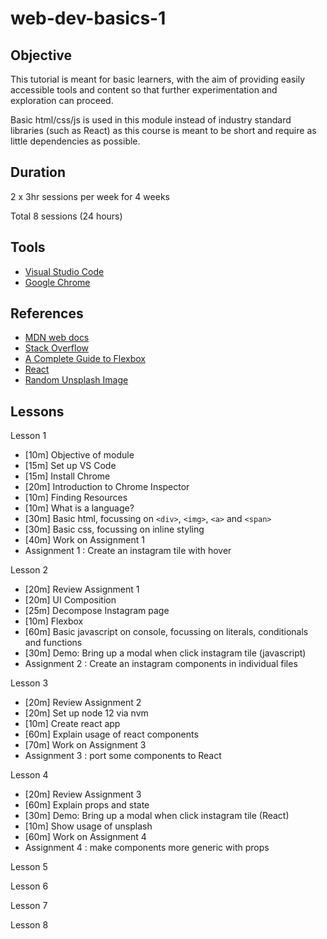 # web-dev-basics-1

## Objective

This tutorial is meant for basic learners, with the aim of providing easily accessible tools and content so that further experimentation and exploration can proceed.

Basic html/css/js is used in this module instead of industry standard libraries (such as React) as this course is meant to be short and require as little dependencies as possible.

## Duration

2 x 3hr sessions per week for 4 weeks

Total 8 sessions (24 hours)

## Tools

- [Visual Studio Code](https://code.visualstudio.com/)
- [Google Chrome](https://www.google.com/chrome/)

## References

- [MDN web docs](https://developer.mozilla.org/en-US/)
- [Stack Overflow](https://stackoverflow.com/)
- [A Complete Guide to Flexbox](https://css-tricks.com/snippets/css/a-guide-to-flexbox/)
- [React](https://reactjs.org/)
- [Random Unsplash Image](https://source.unsplash.com/random/800x800)

## Lessons

Lesson 1

- [10m] Objective of module
- [15m] Set up VS Code
- [15m] Install Chrome
- [20m] Introduction to Chrome Inspector
- [10m] Finding Resources
- [10m] What is a language?
- [30m] Basic html, focussing on `<div>`, `<img>`, `<a>` and `<span>`
- [30m] Basic css, focussing on inline styling
- [40m] Work on Assignment 1
- Assignment 1 : Create an instagram tile with hover

Lesson 2

- [20m] Review Assignment 1
- [20m] UI Composition
- [25m] Decompose Instagram page
- [10m] Flexbox
- [60m] Basic javascript on console, focussing on literals, conditionals and functions
- [30m] Demo: Bring up a modal when click instagram tile (javascript)
- Assignment 2 : Create an instagram components in individual files

Lesson 3

- [20m] Review Assignment 2
- [20m] Set up node 12 via nvm
- [10m] Create react app
- [60m] Explain usage of react components
- [70m] Work on Assignment 3
- Assignment 3 : port some components to React

Lesson 4

- [20m] Review Assignment 3
- [60m] Explain props and state
- [30m] Demo: Bring up a modal when click instagram tile (React)
- [10m] Show usage of unsplash
- [60m] Work on Assignment 4
- Assignment 4 : make components more generic with props

Lesson 5

Lesson 6

Lesson 7

Lesson 8
